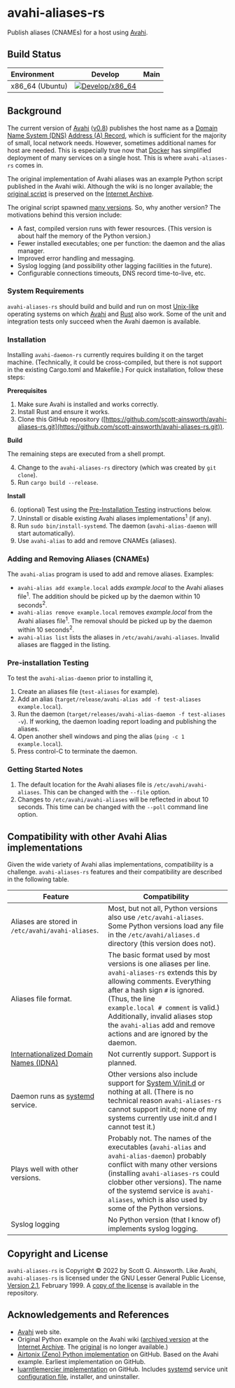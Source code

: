 # avahi-aliases-rs

Publish aliases (CNAMEs) for a host using [Avahi](https://avahi.org/).

## Build Status

| Environment | Develop | Main |
|:------------|:-------:|:----:|
| x86_64 (Ubuntu) | [![Develop/x86_64](https://github.com/scott-ainsworth/avahi-aliases-rs/actions/workflows/x86-64.yml/badge.svg?branch=develop)](https://github.com/scott-ainsworth/avahi-aliases-rs/actions/workflows/x86-64.yml) | |

## Background

The current version of [Avahi](https://avahi.org/)
([v0.8](https://github.com/lathiat/avahi/releases/tag/v0.8)) publishes the host name as a
[Domain Name System (DNS)](https://en.wikipedia.org/wiki/Domain_Name_System) [Address (A)
Record](https://en.wikipedia.org/wiki/List_of_DNS_record_types), which is sufficient for the
majority of small, local network needs. However, sometimes additional names for host are needed.
This is
especially true now that [Docker](https://www.docker.com/) has simplified deployment of many
services on a single host. This is where `avahi-aliases-rs` comes in.

The original implementation of Avahi aliases was an example Python script published in the Avahi
wiki. Although the wiki is no longer available; the
[original script](https://web.archive.org/web/2019*/http://www.avahi.org/wiki/Examples/PythonPublishAlias)
is preserved on the [Internet Archive](https://archive.org).

The original script spawned [many versions](https://github.com/search?q=avahi-aliases). So, why
another version? The motivations behind this version include:

- A fast, compiled version runs with fewer resources. (This version is about half the memory of
  the Python version.)
- Fewer installed executables; one per function: the daemon and the alias manager.
- Improved error handling and messaging.
- Syslog logging (and possibility other lagging facilities in the future).
- Configurable connections timeouts, DNS record time-to-live, etc.

### System Requirements

`avahi-aliases-rs` should build and build and run on most
[Unix-like](https://en.wikipedia.org/wiki/Unix-like) operating systems on which
[Avahi](https://avahi.org/) and [Rust](https://www.rust-lang.org/) also work. Some of the unit
and integration tests only succeed when the Avahi daemon is available.

### Installation

Installing `avahi-daemon-rs` currently requires building it on the target machine. (Technically,
it could be cross-compiled, but there is not support in the existing Cargo.toml and Makefile.)
For quick installation, follow these steps:

**Prerequisites**

1. Make sure Avahi is installed and works correctly.
2. Install Rust and ensure it works.
3. Clone this GitHub repository ([https://github.com/scott-ainsworth/avahi-aliases-rs.git](https://github.com/scott-ainsworth/avahi-aliases-rs.git)).

**Build**

The remaining steps are executed from a shell prompt.

4. Change to the `avahi-aliases-rs` directory (which was created by `git clone`).
5. Run `cargo build --release`.

**Install**

6. (optional) Test using the [Pre-Installation Testing](#pre-installation-testing) instructions below.
7. Uninstall or disable existing Avahi aliases implementations<sup>1</sup> (if any).
8. Run `sudo bin/install-systemd`. The daemon (`avahi-alias-daemon` will start automatically).
9. Use `avahi-alias` to add and remove CNAMEs (aliases).

### Adding and Removing Aliases (CNAMEs)

The `avahi-alias` program is used to add and remove aliases. Examples:

- `avahi-alias add example.local` adds *example.local* to the Avahi aliases file<sup>1</sup>. The addition should be picked up by the daemon within 10 seconds<sup>2</sup>.
- `avahi-alias remove example.local` removes *example.local* from the Avahi aliases file<sup>1</sup>. The removal should be picked up by the daemon within 10 seconds<sup>2</sup>.
- `avahi-alias list` lists the aliases in `/etc/avahi/avahi-aliases`. Invalid aliases are flagged in the listing.

### Pre-installation Testing

To test the `avahi-alias-daemon` prior to installing it,
   1. Create an aliases file (`test-aliases` for example).
   2. Add an alias (`target/release/avahi-alias add -f test-aliases example.local`).
   3. Run the daemon (`target/releases/avahi-alias-daemon -f test-aliases -v`). If working, the daemon loading report loading and publishing the aliases.
   4. Open another shell windows and ping the alias (`ping -c 1 example.local`).
   5. Press control-C to terminate the daemon.

### Getting Started Notes
1. The default location for the Avahi aliases file is `/etc/avahi/avahi-aliases`. This can be changed with the `--file` option.
1. Changes to `/etc/avahi/avahi-aliases` will be reflected in about 10 seconds. This time can be changed with the `--poll` command line option.

## Compatibility with other Avahi Alias implementations

Given the wide variety of Avahi alias implementations, compatibility is a challenge.
`avahi-aliases-rs` features and their compatibility are described in the following table.

| Feature | Compatibility |
|---------|---------------|
| Aliases are stored in `/etc/avahi/avahi‑aliases`. | Most, but not all, Python versions also use `/etc/avahi-aliases`. Some Python versions load any file in the `/etc/avahi/aliases.d` directory (this version does not). |
| Aliases file format. | The basic format used by most versions is one aliases per line. `avahi-aliases-rs` extends this by allowing comments. Everything after a hash sign `#` is ignored. (Thus, the line `example.local # comment` is valid.) Additionally, invalid aliases stop the `avahi-alias` add and remove actions and are ignored by the daemon. |
| [Internationalized Domain Names (IDNA)](https://en.wikipedia.org/wiki/Internationalized_domain_name) | Not currently support. Support is planned. |
| Daemon runs as [systemd](https://systemd.io/) service. | Other versions also include support for [System V/init&period;d](https://en.wikipedia.org/wiki/Init#SysV-style) or nothing at all. (There is no technical reason `avahi-aliases-rs` cannot support init&period;d; none of my systems currently use init&period;d and I cannot test it.) |
| Plays well with other versions. | Probably not. The names of the executables (`avahi-alias` and `avahi-alias-daemon`) probably conflict with many other versions (installing `avahi-aliases-rs` could clobber other versions).  The name of the systemd service is `avahi-aliases`, which is also used by some of the Python versions. |
| Syslog logging | No Python version (that I know of) implements syslog logging. |



## Copyright and License

`avahi-aliases-rs` is Copyright &copy; 2022 by Scott G. Ainsworth. Like Avahi, `avahi-aliases-rs` is licensed under the GNU Lesser General Public License, [Version 2.1](https://www.gnu.org/licenses/old-licenses/lgpl-2.1.en.html), February 1999. A [copy of the license](https://github.com/scott-ainsworth/avahi-aliases-rs/blob/main/LICENSE) is available in the repository.

## Acknowledgements and References

- [Avahi](https://avahi.org/) web site.
- Original Python example on the Avahi wiki ([archived version](https://web.archive.org/web/2019*/http://www.avahi.org/wiki/Examples/PythonPublishAlias) at the [Internet Archive](https://web.archive.org/). The [original](http://www.avahi.org/wiki/Examples/PythonPublishAlias) is no longer available.)
- [Airtonix (Zeno) Python implementation](https://github.com/airtonix/avahi-aliases) on GitHub. Based on the Avahi example. Earliest implementation on GitHub.
- [luarntlemercier implementation](https://github.com/laurentlemercier/avahi-aliases) on GitHub. Includes [systemd](https://systemd.io/) service unit [configuration file](https://github.com/laurentlemercier/avahi-aliases/blob/master/package/avahi-alias.service), installer, and uninstaller.

